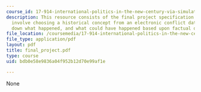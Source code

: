 ```yaml
---
course_id: 17-914-international-politics-in-the-new-century-via-simulation-interactive-gaming-and-edutainment-january-iap-2005
description: This resource consists of the final project specification which will
  involve choosing a historical concept from an electronic conflict database and breaking
  down what happened, and what could have happened based upon factual data and analysis.
file_location: /coursemedia/17-914-international-politics-in-the-new-century-via-simulation-interactive-gaming-and-edutainment-january-iap-2005/bdb0e58e9836a04f952b12d70e99af1e_final_project.pdf
file_type: application/pdf
layout: pdf
title: final_project.pdf
type: course
uid: bdb0e58e9836a04f952b12d70e99af1e

---
```

None